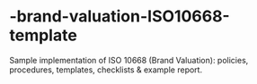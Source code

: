 # -brand-valuation-ISO10668-template
Sample implementation of ISO 10668 (Brand Valuation): policies, procedures, templates, checklists &amp; example report.
